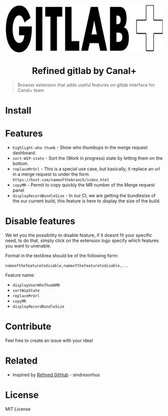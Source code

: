 <div align="center">
  <a href="https://github.com/canalplus">
    <img src="media/gitlab-noir.png" alt="canal logo" width="500" height="150">
  </a>
</div>

<h1 align="center">Refined gitlab by Canal+</h1>

> Browser extension that adds useful features on gitlab interface for Canal+ team

# Install

# Features

- `highlight-who-thumb` - Show who thumbups in the merge request dashboard.
- `sort-WIP-state` - Sort the (Work in progress) state by letting them on the bottom.
- `replaceMrUrl` - This is a special use case, but basically, it replace an url in a merge request to under the form `https://host.com/nameofthebranch/index.html`
- `copyMR` - Permit to copy quickly the MR number of the Merge request panel
- `displayRecordBundleSize` - In our CI, we are getting the bundlesize of the our current build, this feature is here to display the size of the build.

# Disable features

We let you the possibility to disable feature, if it doesnt fit your specific need, to do that, simply click on the extension logo specify which features you want to unenable.

Format in the textArea should be of the following form:

`nameofthefeaturetodisable,nameofthefeaturetodisable,...`

Feature name:

- `displayUserWhoThumbMR`
- `sortWipState`
- `replaceMrUrl`
- `copyMR`
- `displayRecordBundleSize`

# Contribute

Feel free to create an issue with your idea!

# Related

- Inspired by [Refined GitHub](https://github.com/sindresorhus/refined-github) - sindresorhus

# License

MIT License
